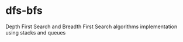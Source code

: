 # dfs-bfs
Depth First Search and Breadth First Search algorithms implementation using stacks and queues
